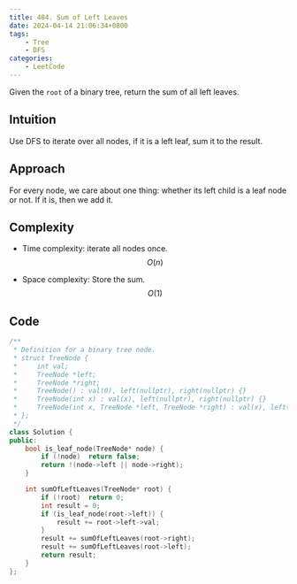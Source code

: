 ```yaml
---
title: 404. Sum of Left Leaves
date: 2024-04-14 21:06:34+0800
tags: 
    - Tree
    - DFS
categories:
    - LeetCode
---
```


Given the `root` of a binary tree, return the sum of all left leaves.


## Intuition
Use DFS to iterate over all nodes, if it is a left leaf, sum it to the result.

## Approach
For every node, we care about one thing: whether its left child is a leaf node or not. If it is, then we add it.

## Complexity
- Time complexity: iterate all nodes once.
$$ O(n) $$

- Space complexity: Store the sum.
$$ O(1) $$

## Code
```c++
/**
 * Definition for a binary tree node.
 * struct TreeNode {
 *     int val;
 *     TreeNode *left;
 *     TreeNode *right;
 *     TreeNode() : val(0), left(nullptr), right(nullptr) {}
 *     TreeNode(int x) : val(x), left(nullptr), right(nullptr) {}
 *     TreeNode(int x, TreeNode *left, TreeNode *right) : val(x), left(left), right(right) {}
 * };
 */
class Solution {
public:
    bool is_leaf_node(TreeNode* node) {
        if (!node)  return false;
        return !(node->left || node->right);
    }

    int sumOfLeftLeaves(TreeNode* root) {
        if (!root)  return 0;
        int result = 0;
        if (is_leaf_node(root->left)) {
            result += root->left->val;
        }
        result += sumOfLeftLeaves(root->right);
        result += sumOfLeftLeaves(root->left);
        return result;
    }
};
```